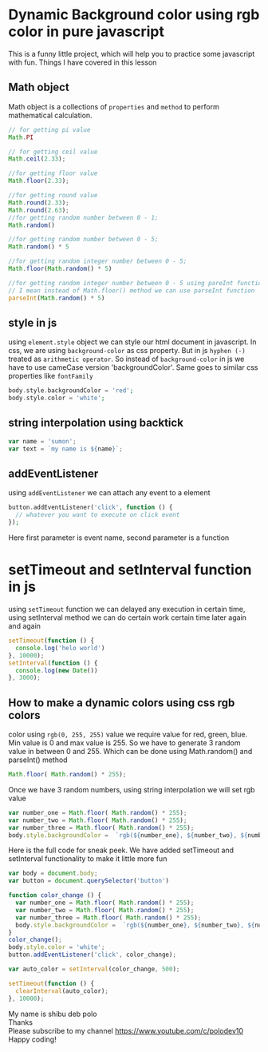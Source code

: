 # Dynamic Background color using rgb color in  pure javascript 

This is a funny little project, which will help you to practice some javascript with fun. Things I have covered in this lesson     

## Math object 

Math object is a collections of `properties` and `method` to perform mathematical calculation.

~~~js
// for getting pi value
Math.PI

// for getting ceil value
Math.ceil(2.33);

//for getting floor value
Math.floor(2.33);

//for getting round value
Math.round(2.33);
Math.round(2.63);
//for getting random number between 0 - 1;
Math.random()

//for getting random number between 0 - 5;
Math.random() * 5

//for getting random integer number between 0 - 5;
Math.floor(Math.random() * 5)

//for getting random integer number between 0 - 5 using pareInt function
// I mean instead of Math.floor() method we can use parseInt function 
parseInt(Math.random() * 5)
~~~

## style in js
using `element.style` object we can style our html document in javascript. In css, we are using `background-color` as css property. But in js `hyphen (-)` treated as `arithmetic operator`. So instead of `background-color` in js we have to use cameCase version 'backgroundColor'. Same goes to similar css properties like `fontFamily`     

~~~php
body.style.backgroundColor = 'red';
body.style.color = 'white';
~~~


##  string interpolation using backtick

~~~js
var name = 'sumon';
var text = `my name is ${name}`;
~~~

## addEventListener

using `addEventListener` we can attach any event to a element

~~~php
button.addEventListener('click', function () {
  // whatever you want to execute on click event
});
~~~
Here first parameter is event name, second parameter is a function   

# setTimeout and setInterval function in js

using `setTimeout`  function we can delayed any execution in certain time, using setInterval method we can do certain work certain time later again and again    

~~~js
setTimeout(function () {
  console.log('helo world')
}, 10000);
setInterval(function () {
  console.log(new Date())
}, 3000);
~~~


## How to make a dynamic  colors using css rgb colors      

color using  `rgb(0, 255, 255)` value we require value for red, green, blue. Min value is 0 and max value is 255. So we have to generate 3 random value in between 0 and 255. Which can be done using  Math.random() and parseInt() method      

~~~js
Math.floor( Math.random() * 255);
~~~


Once we have 3 random numbers, using string interpolation we will set rgb value      

~~~js
var number_one = Math.floor( Math.random() * 255);
var number_two = Math.floor( Math.random() * 255);
var number_three = Math.floor( Math.random() * 255);
body.style.backgroundColor =  `rgb(${number_one}, ${number_two}, ${number_three})`
~~~


Here is the full code for sneak peek. We have added setTimeout and setInterval functionality to make it little more fun          

~~~js
var body = document.body;
var button = document.querySelector('button')

function color_change () {
  var number_one = Math.floor( Math.random() * 255);
  var number_two = Math.floor( Math.random() * 255);
  var number_three = Math.floor( Math.random() * 255);
  body.style.backgroundColor =  `rgb(${number_one}, ${number_two}, ${number_three})`
}
color_change();
body.style.color = 'white';
button.addEventListener('click', color_change);

var auto_color = setInterval(color_change, 500);

setTimeout(function () {
  clearInterval(auto_color);
}, 10000);
~~~
           
         
My name is shibu deb polo        
Thanks         
Please subscribe to my channel https://www.youtube.com/c/polodev10        
Happy coding!      





